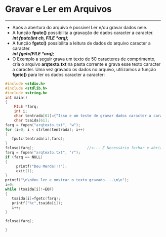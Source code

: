 # Gravar e Ler em Arquivos
---
+ Após a abertura do arquivo é possível Ler e/ou gravar dados nele.
+ A função <b>fputc()</b> possibilita a gravação de dados caracter a caracter. </br>
              <em><b>int fputc(int ch, FILE *arq);</b></em>
+ A função <b>fgetc()</b> possibilita a leitura de dados do arquivo caracter a caracter. </br>
              <em><b>int fgetc(FILE *arq);</b></em>              
+ O Exemplo a seguir grava um texto de 50 caracteres de comprimento, cria o arquivo <b>arqtexto.txt</b> na pasta corrente e grava esse texto caracter a caracter. Uma vez gravado os dados no arquivo, utilizamos a função <b>fgetc()</b> para ler os dados caracter a caracter:
``` C runnable
#include <stdio.h>
#include <stdlib.h>
#include <string.h>
int main()
{
    FILE *farq;
    int i;
    char tentrada[61]={"Isso e um teste de gravar dados caracter a caracter"};
    char tsaida[61];
farq = fopen("arqtexto.txt", "w");
for (i=0; i < strlen(tentrada); i++)
{
   fputc(tentrada[i],farq);
}
fclose(farq);                        //<--- É Necessário fechar e abrir o arquivo novamente.
farq = fopen("arqtexto.txt", "r");
if (farq == NULL)
{
     printf("Deu Merda!!!");
     exit(1);
}
printf("\n\nVou ler e mostrar o texto gravado....\n\n");
i=0;
while (tsaida[i]!=EOF)
{
   tsaida[i]=fgetc(farq);
   printf("%c",tsaida[i]);
   i++;
}

fclose(farq);

}
```
 
